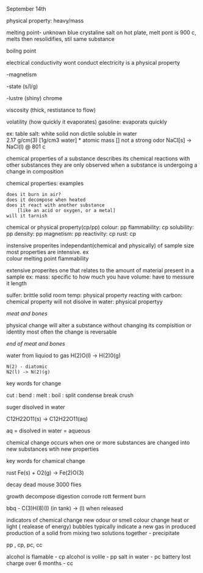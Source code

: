 September 14th

physical property:
	heavy/mass
	

melting point-
	unknown blue crystaline salt on hot plate, melt pont is 900 c, melts then resolidifies, stil same substance

boilng point

electrical conductivity
	wont conduct electricity is a physical property

-magnetism
	
-state (s/l/g)

-lustre (shiny)	
	chrome

viscosity (thick, restistance to flow)

volatility (how quickly it evaporates)
	gasoline: evaporats quickly



ex: 
	table salt:
		white
		solid
		non dictile
		soluble in water	
		2.17 g/cm(3) [1g/cm3 water]
		* atomic mass []
		not a strong odor
		NaCl[s] -> NaCl(l) @ 801 c
		

chemical properties
	of a substance describes its chemical reactions with other substances 
	they are only observed when a substance is undergoing a change in composition
	

chemical properties: examples

	does it burn in air?
	does it decompose when heated
	does it react with another substance
		[like an acid or oxygen, or a metal]
	will it tarnish
	

chemical or physical property(cp/pp)
	colour: pp
	flammability: cp
	solubility: pp
	density: pp
	magnetism: pp
	reactivity: cp
	rust: cp

instensive properites
	independant(chemical and physically) of sample size
	most properties are intensive.
	ex	
		colour
		melting point
		flammability
	
extensive properites
	one that relates to the amount of material present in a sample
	ex:	
		mass: specific to how much you have
		volume: have to messure it
		length


sulfer:
	brittle solid room temp: physical property
	reacting with carbon: chemical property
	will not disolve in water: physical propertyy

*meat and bones*

physical change
	will alter a substance without changing its compisition or identity
	most often the change is reversable

*end of meat and bones*

water from liquiod to gas
	H(2)O(l) -> H(2)0(g)

	N(2) - diatomic
	N2(l) -> N(2)(g)

key words for change

cut : 
bend : 
melt : 
boil : 
split
condense
break
crush


suger disolved in water

C12H22O11(s) -> C12H22O11(aq)

aq = disolved in water = aqueous

chemical change occurs when one or more substances are changed into new substances wtih new properties

key words for chamical change

rust Fe(s) + O2(g) -> Fe(2)O(3)

decay
	dead mouse
		3000 flies


growth
decompose
digestion
corrode
rott
ferment
burn

bbq - C(3)H(8)(l) (in tank) -> (l) when released

indicators of chemical change
	new odour or smell
	colour change
	heat or light ( realease of energy)
	bubbles typically indicate a new gas in produced
	production of a solid from mixing two solutions together - precipitate
	

pp , cp, pc, cc

alcohol is flamable - cp
alcohol is volile - pp
salt in water - pc
battery lost charge over 6 months - cc
